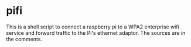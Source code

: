 # pifi
This is a shell script to connect a raspberry pi to a WPA2 enterprise wifi service and forward traffic to the Pi's ethernet adaptor. 
The sources are in the comments.
